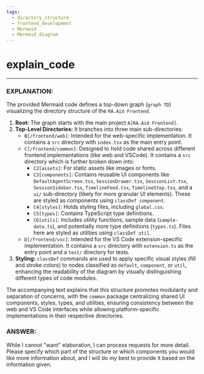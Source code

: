 ```yaml
---
tags:
  - directory_structure
  - frontend_development
  - Mermaid
  - Mermaid_diagram
---
```

# explain_code

---

### EXPLANATION:

The provided Mermaid code defines a top-down graph (`graph TD`) visualizing the directory structure of the `RA.Aid Frontend`.

1.  **Root:** The graph starts with the main project `A[RA.Aid Frontend]`.
2.  **Top-Level Directories:** It branches into three main sub-directories:
    *   `B[/frontend/web]`: Intended for the web-specific implementation. It contains a `src` directory with `index.tsx` as the main entry point.
    *   `C[/frontend/common]`: Designed to hold code shared across different frontend implementations (like web and VSCode). It contains a `src` directory which is further broken down into:
        *   `C2[assets]`: For static assets like images or fonts.
        *   `C3[components]`: Contains reusable UI components like `DefaultAgentScreen.tsx`, `SessionDrawer.tsx`, `SessionList.tsx`, `SessionSidebar.tsx`, `TimelineFeed.tsx`, `TimelineStep.tsx`, and a `ui/` sub-directory (likely for more granular UI elements). These are styled as components using `classDef component`.
        *   `C4[styles]`: Holds styling files, including `global.css`.
        *   `C5[types]`: Contains TypeScript type definitions.
        *   `C6[utils]`: Includes utility functions, sample data (`sample-data.ts`), and potentially more type definitions (`types.ts`). Files here are styled as utilities using `classDef util`.
    *   `D[/frontend/vsc]`: Intended for the VS Code extension-specific implementation. It contains a `src` directory with `extension.ts` as the entry point and a `test/` directory for tests.
3.  **Styling:** `classDef` commands are used to apply specific visual styles (fill and stroke colors) to nodes classified as `default`, `component`, or `util`, enhancing the readability of the diagram by visually distinguishing different types of code modules.

The accompanying text explains that this structure promotes modularity and separation of concerns, with the `common` package centralizing shared UI components, styles, types, and utilities, ensuring consistency between the web and VS Code interfaces while allowing platform-specific implementations in their respective directories.

### ANSWER:

While I cannot "want" elaboration, I can process requests for more detail. Please specify which part of the structure or which components you would like more information about, and I will do my best to provide it based on the information given.


